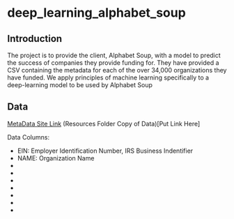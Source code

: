 # deep_learning_alphabet_soup

## Introduction

The project is to provide the client, Alphabet Soup, with a model to predict the success of companies they provide funding for. They have provided a CSV containing the metadata for each of the over 34,000 organizations they have funded. 
We apply principles of machine learning specifically to a deep-learning model to be used by Alphabet Soup  

## Data

[MetaData Site Link](https://static.bc-edx.com/data/dl-1-2/m21/lms/starter/charity_data.csv) 
(Resources Folder Copy of Data)[Put Link Here]

Data Columns:
- EIN: Employer Identification Number, IRS Business Indentifier
- NAME: Organization Name
- 
-
-
-
-
-
-
